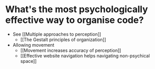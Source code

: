 # What's the most psychologically effective way to organise code?
* See [[Multiple approaches to perception]]
  * [[The Gestalt principles of organization]]
* Allowing movement
  * [[Movement increases accuracy of perception]]
  * [[Effective website navigation helps navigating non-psychical space]]

<!-- #evergreen -->

<!-- {BearID:49B9724D-BF94-46C7-978A-DD87D4BFF347-5941-00000755A154A2F3} -->

